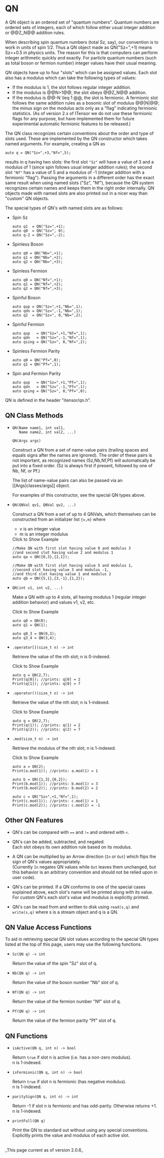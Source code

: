 # QN 

A QN object is an ordered set of "quantum numbers". Quantum numbers are ordered sets of integers,
each of which follow either usual integer addition or @@Z\_N@@ addition rules.

When describing spin quantum numbers (total Sz, say), our convention is to work in units of spin 1/2.
Thus a QN object made as QN("Sz=",+1) means Sz=+0.5 in physics units. The reason for this is that
computers can perform integer arithmetic quickly and exactly. For particle quantum numbers (such as 
total boson or fermion number) integer values have their usual meaning.

QN objects have up to four "slots" which can be assigned values. 
Each slot also has a modulus which can take the following types of values:
* If the modulus is 1, the slot follows regular integer addition. 
* If the modulus is @@N>1@@, the slot obeys @@Z\_N@@ addition. 
* If the modulus is @@-N \leq 1 @@, the slot is fermionic. 
  A fermionic slot follows the same addition rules as a bosonic slot of modulus @@|N|@@;
  the minus sign on the modulus acts only as a "flag" indicating fermionic statistics.
  (As of version 2.x of ITensor we do not use these fermionic flags for any purpose, but have implemented
   them for future experimental automatic fermionic features to be released.)

The QN class recognizes certain conventions about the order and type of slots used. These are implemented by
the QN constructor which takes named arguments. For example, creating a QN as

    auto q = QN("Sz=",+3,"Nf=",5);

results in q having two slots: the first slot `"Sz"` will have a value of 3 and a modulus of 1 (since spin follows
usual integer addition rules); the second slot `"Nf"` has a value of 5 and 
a modulus of -1 (integer addition with a fermionic "flag"). 
Passing the arguments in a different order has the exact same result when using named slots ("Sz", "Nf"),
because the QN system recognizes certain names and keeps them in the right order internally.
QN objects made with named slots are also printed out in a nicer way than "custom" QN objects.

The special types of QN's with named slots are as follows:

* Spin Sz

      auto q1  = QN("Sz=",+1);
      auto q0  = QN("Sz=", 0);
      auto q-2 = QN("Sz=",-2);

* Spinless Boson 

      auto q0 = QN("Nb=",+1);
      auto q1 = QN("Nb=",+2);
      auto q2 = QN("Nb=",+3);

* Spinless Fermion

      auto q0 = QN("Nf=",+1);
      auto q1 = QN("Nf=",+2);
      auto q2 = QN("Nf=",+3);

* Spinful Boson

      auto qup = QN("Sz=",+1,"Nb=",1);
      auto qdn = QN("Sz=",-1,"Nb=",1);
      auto q2  = QN("Sz=", 0,"Nb=",2);

* Spinful Fermion

      auto qup   = QN("Sz=",+1,"Nf=",1);
      auto qdn   = QN("Sz=",-1,"Nf=",1);
      auto qsing = QN("Sz=", 0,"Nf=",2);

* Spinless Fermion Parity

      auto q0 = QN("Pf=",0);
      auto q1 = QN("Pf=",1);


* Spin and Fermion Parity

      auto qup   = QN("Sz=",+1,"Pf=",1);
      auto qdn   = QN("Sz=",-1,"Pf=",1);
      auto qsing = QN("Sz=", 0,"Pf=",0);


QN is defined in the header "itensor/qn.h".

## QN Class Methods

* ```
  QN(Name name1, int val1, 
     Name name2, int val2, ...)
  ``` 

  `QN(Args args)`

  Construct a QN from a set of name-value pairs (trailing spaces and equals signs after the names are ignored). 
  The order of these pairs is not important, as 
  recognized names (Sz,Nb,Nf,Pf) will automatically be put into a fixed order. (Sz is always first 
  if present, followed by one of Nb, Nf, or Pf.)

  The list of name-value pairs can also be passed via an [[Args|classes/args]] object.

  For examples of this constructor, see the special QN types above.


* `QN(QNVal qv1, QNVal qv2, ...)`

  Construct a QN from a set of up to 4 QNVals, which themselves can be constructed from an initializer
  list `{v,m}` where

  * v is an integer value
  * m is an integer modulus

  <div class="example_clicker">Click to Show Example</div>

      //Make QN with first slot having value 0 and modulus 3
      //and second slot having value 2 and modulus 1
      auto qa = QN({0,3},{2,1});

      //Make QN with first slot having value 5 and modulus 1,
      //second slot having value 3 and modulus -1,
      //and third slot having value 1 and modulus 2
      auto qb = QN({5,1},{3,-1},{1,2});

* `QN(int v1, int v2, ...)`

  Make a QN with up to 4 slots, all having modulus 1 (regular integer addition behavior)
  and values v1, v2, etc.

  <div class="example_clicker">Click to Show Example</div>

      auto q0 = QN(0);
      auto q1 = QN(1);

      auto q0_3 = QN(0,3);
      auto q3_4 = QN(3,4);

* `.operator[](size_t n) -> int`

  Retrieve the value of the nth slot; n is 0-indexed.

  <div class="example_clicker">Click to Show Example</div>

      auto q = QN(2,7);
      Print(q[0]); //prints: q[0] = 2
      Print(q[1]); //prints: q[0] = 7

* `.operator()(size_t n) -> int`

  Retrieve the value of the nth slot; n is 1-indexed.

  <div class="example_clicker">Click to Show Example</div>

      auto q = QN(2,7);
      Print(q(1)); //prints: q(1) = 2
      Print(q(2)); //prints: q(2) = 7

* `.mod(size_t n) -> int`

  Retrieve the modulus of the nth slot; n is 1-indexed.

  <div class="example_clicker">Click to Show Example</div>

      auto a = QN(2);
      Print(a.mod(1)); //prints: a.mod(1) = 1

      auto b = QN({1,3},{0,2});
      Print(b.mod(1)); //prints: b.mod(1) = 3
      Print(b.mod(2)); //prints: b.mod(2) = 2

      auto c = QN("Sz=",+1,"Nf=",1);
      Print(c.mod(1)); //prints: c.mod(1) = 1
      Print(c.mod(2)); //prints: c.mod(2) = -1

## Other QN Features

* QN's can be compared with `==` and `!=` and ordered with `<`.

* QN's can be added, subtracted, and negated. <br/>
  Each slot obeys its own addition rule based on its modulus.

* A QN can be multiplied by an Arrow direction (`In` or `Out`) which
  flips the sign of QN's values appropriately. <br/>
  (Currently `In` 
  negates QN values while `Out` leaves them unchanged, but this behavior is
  an arbitrary convention and should not be relied upon in user code).

* QN's can be printed. If a QN conforms to one of the special cases explained 
  above, each slot's name will be printed along with its value. <br/> 
  For custom QN's each slot's value and modulus is explicitly printed.

* QN's can be read from and written to disk using `read(s,q)` and `write(s,q)`
  where s is a stream object and q is a QN.

## QN Value Access Functions

To aid in retrieving special QN slot values according to the special QN types
listed at the top of this page, users may use the following functions.

* `Sz(QN q) -> int`

   Return the value of the spin "Sz" slot of q.

* `Nb(QN q) -> int`

   Return the value of the boson number "Nb" slot of q.

* `Nf(QN q) -> int`

   Return the value of the fermion number "Nf" slot of q.

* `Pf(QN q) -> int`

   Return the value of the fermion parity "Pf" slot of q.

## QN Functions

* `isActive(QN q, int n) -> bool`

   Return `true` if slot n is active (i.e. has a non-zero modulus). <br/>
   n is 1-indexed.

* `isFermionic(QN q, int n) -> bool`

   Return `true` if slot n is fermionic (has negative modulus).<br/>
   n is 1-indexed.

* `paritySign(QN q, int n) -> int`

   Return -1 if slot n is fermionic and has odd-parity. Otherwise
   returns +1.<br/>
   n is 1-indexed.

* `printFull(QN q)`

  Print the QN to standard out without using any special conventions.<br/>
  Explicitly prints the value and modulus of each active slot.


<br/>
_This page current as of version 2.0.6_
